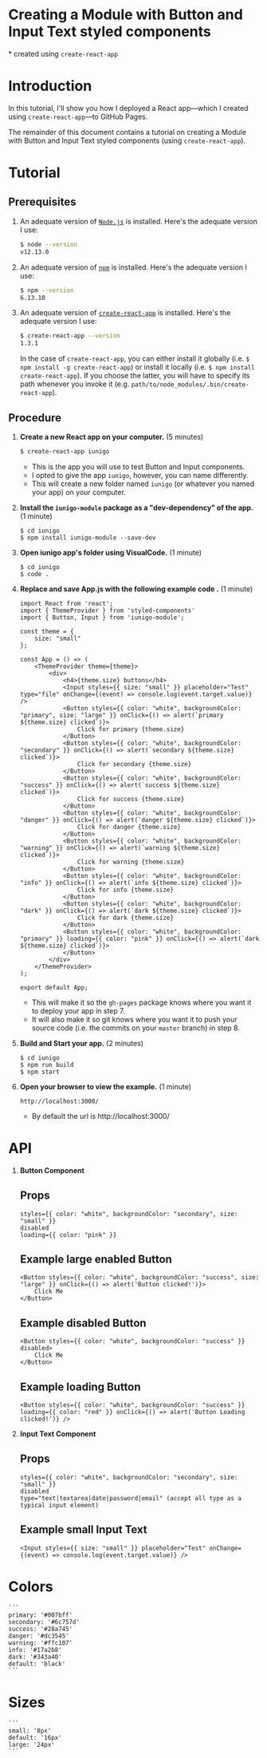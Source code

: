 # Creating a Module with Button and Input Text styled components

\* created using `create-react-app`

# Introduction

In this tutorial, I'll show you how I deployed a React app—which I created using `create-react-app`—to GitHub Pages.

The remainder of this document contains a tutorial on creating a Module with Button and Input Text styled components (using `create-react-app`).

# Tutorial

## Prerequisites

1. An adequate version of [`Node.js`](https://nodejs.org/) is installed. Here's the adequate version I use:

    ```sh
    $ node --version
    v12.13.0
    ```

2. An adequate version of  [`npm`](https://nodejs.org/) is installed. Here's the adequate version I use:

    ```sh
    $ npm --version
    6.13.10
    ```
3. An adequate version of [`create-react-app`](https://github.com/facebookincubator/create-react-app) is installed. Here's the adequate version I use:

    ```sh
    $ create-react-app --version
    1.3.1
    ```

    In the case of `create-react-app`, you can either install it globally (i.e. `$ npm install -g create-react-app`) or install it locally (i.e. `$ npm install create-react-app`). If you choose the latter, you will have to specify its path whenever you invoke it (e.g. `path/to/node_modules/.bin/create-react-app`).

## Procedure

1. **Create a new React app on your computer.** (5 minutes)

    ```sh
    $ create-react-app iunigo
    ```
    
    * This is the app you will use to test Button and Input components.
    * I opted to give the app `iunigo`, however, you can name differently.
    * This will create a new folder named `iunigo` (or whatever you named your app) on your computer.

2. **Install the `iunigo-module` package as a "dev-dependency" of the app.** (1 minute)

    ```
    $ cd iunigo
    $ npm install iunigo-module --save-dev
    ```
    
3. **Open iunigo app's folder using VisualCode.** (1 minute)

    ```
    $ cd iunigo
    $ code .
    ```

4. **Replace and save App.js with the following example code .** (1 minute)

    ```
    import React from 'react';
    import { ThemeProvider } from 'styled-components'
    import { Button, Input } from 'iunigo-module';

    const theme = {
        size: "small"
    };

    const App = () => (
        <ThemeProvider theme={theme}>
            <div>
                <h4>{theme.size} buttons</h4>
                <Input styles={{ size: "small" }} placeholder="Test" type="file" onChange={(event) => console.log(event.target.value)} />
                <Button styles={{ color: "white", backgroundColor: "primary", size: "large" }} onClick={() => alert(`primary ${theme.size} clicked`)}>
                    Click for primary {theme.size}
                </Button>
                <Button styles={{ color: "white", backgroundColor: "secondary" }} onClick={() => alert(`secondary ${theme.size} clicked`)}>
                    Click for secondary {theme.size}
                </Button>
                <Button styles={{ color: "white", backgroundColor: "success" }} onClick={() => alert(`success ${theme.size} clicked`)}>
                    Click for success {theme.size}
                </Button>
                <Button styles={{ color: "white", backgroundColor: "danger" }} onClick={() => alert(`danger ${theme.size} clicked`)}>
                    Click for danger {theme.size}
                </Button>
                <Button styles={{ color: "white", backgroundColor: "warning" }} onClick={() => alert(`warning ${theme.size} clicked`)}>
                    Click for warning {theme.size}
                </Button>
                <Button styles={{ color: "white", backgroundColor: "info" }} onClick={() => alert(`info ${theme.size} clicked`)}>
                    Click for info {theme.size}
                </Button>
                <Button styles={{ color: "white", backgroundColor: "dark" }} onClick={() => alert(`dark ${theme.size} clicked`)}>
                    Click for dark {theme.size}
                </Button>
                <Button styles={{ color: "white", backgroundColor: "primary" }} loading={{ color: "pink" }} onClick={() => alert(`dark ${theme.size} clicked`)}>
                </Button>
            </div>
        </ThemeProvider>
    );

    export default App;
    ```
    
    * This will make it so the `gh-pages` package knows where you want it to deploy your app in step 7.
    * It will also make it so git knows where you want it to push your source code (i.e. the commits on your `master` branch) in step 8.

5. **Build and Start your app.** (2 minutes)

    ```
    $ cd iunigo
    $ npm run build
    $ npm start
    ```

6. **Open your browser to view the example.** (1 minute)

    ```
    http://localhost:3000/
    ```

    * By default the url is http://localhost:3000/

# API

1. **Button Component**

     ## Props

    ```
    styles={{ color: "white", backgroundColor: "secondary", size: "small" }}
    disabled
    loading={{ color: "pink" }}
    ```
    ## Example large enabled Button
    
    ```
    <Button styles={{ color: "white", backgroundColor: "success", size: "large" }} onClick={() => alert('Button clicked!')}>
        Click Me
    </Button>
    ```

    ## Example disabled Button
    
    ```
    <Button styles={{ color: "white", backgroundColor: "success" }} disabled>
        Click Me
    </Button>
    ```

    ## Example loading Button
    
    ```
    <Button styles={{ color: "white", backgroundColor: "success" }} loading={{ color: "red" }} onClick={() => alert('Button Loading clicked!')} />
    ```

2. **Input Text Component**

     ## Props

    ```
    styles={{ color: "white", backgroundColor: "secondary", size: "small" }}
    disabled
    type="text|textarea|date|password|email" (accept all type as a typical input element)
    ```
    ## Example small Input Text
    
    ```
    <Input styles={{ size: "small" }} placeholder="Test" onChange={(event) => console.log(event.target.value)} />
     ```
# Colors
    ```
    primary: '#007bff'
    secondary: '#6c757d'
    success: '#28a745'
    danger: '#dc3545'
    warning: '#ffc107'
    info: '#17a2b8'
    dark: '#343a40'
    default: 'black'
    ```
# Sizes
    ```
    small: '8px'
    default: '16px'
    large: '24px'
    ```